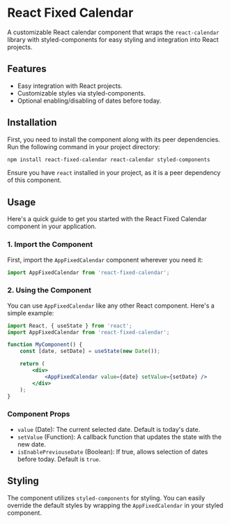 
# React Fixed Calendar

A customizable React calendar component that wraps the `react-calendar` library with styled-components for easy styling and integration into React projects.

## Features

- Easy integration with React projects.
- Customizable styles via styled-components.
- Optional enabling/disabling of dates before today.

## Installation

First, you need to install the component along with its peer dependencies. Run the following command in your project directory:

```sh
npm install react-fixed-calendar react-calendar styled-components
```

Ensure you have `react` installed in your project, as it is a peer dependency of this component.

## Usage

Here's a quick guide to get you started with the React Fixed Calendar component in your application.

### 1. Import the Component

First, import the `AppFixedCalendar` component wherever you need it:

```jsx
import AppFixedCalendar from 'react-fixed-calendar';
```

### 2. Using the Component

You can use `AppFixedCalendar` like any other React component. Here's a simple example:

```jsx
import React, { useState } from 'react';
import AppFixedCalendar from 'react-fixed-calendar';

function MyComponent() {
    const [date, setDate] = useState(new Date());

    return (
        <div>
            <AppFixedCalendar value={date} setValue={setDate} />
        </div>
    );
}
```

### Component Props

- `value` (Date): The current selected date. Default is today's date.
- `setValue` (Function): A callback function that updates the state with the new date.
- `isEnablePreviouseDate` (Boolean): If true, allows selection of dates before today. Default is `true`.

## Styling

The component utilizes `styled-components` for styling. You can easily override the default styles by wrapping the `AppFixedCalendar` in your styled component.

